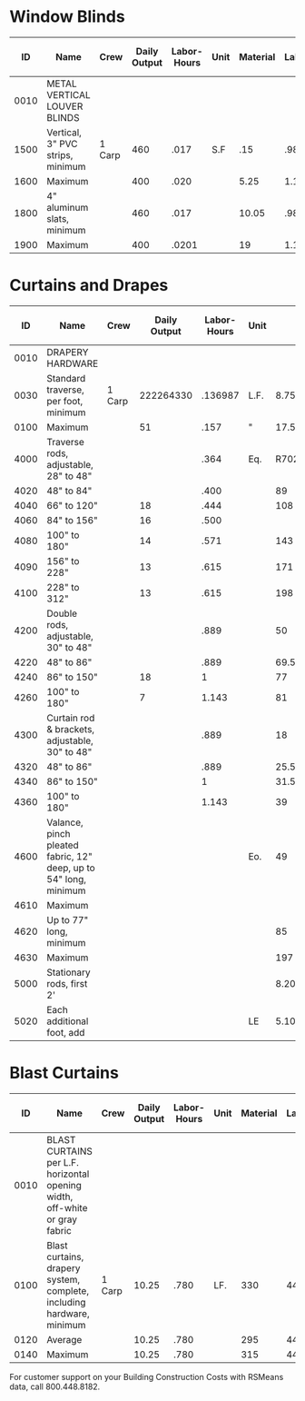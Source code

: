 # Window Blinds

| ID    | Name                                      | Crew   | Daily Output | Labor-Hours | Unit   | Material | Labor | Equipment | Total  | Total Incl O&P |
|-------|-------------------------------------------|--------|-------------|-------------|--------|----------|-------|-----------|--------|----------------|
| 0010  | METAL VERTICAL LOUVER BLINDS              |        |             |             |        |          |       |           |        |                |
| 1500  | Vertical, 3" PVC strips, minimum          | 1 Carp | 460         | .017        | S.F    | .15      | .98   |           | 1.13   | 1.63           |
| 1600  | Maximum                                   |        | 400         | .020        |        | 5.25     | 1.13  |           | 6.38   | 7.50           |
| 1800  | 4" aluminum slats, minimum                |        | 460         | .017        |        | 10.05    | .98   |           | 11.03  | 12.50          |
| 1900  | Maximum                                   |        | 400         | .0201       |        | 19       | 1.13  |           | 20.13  | 22.50          |

# Curtains and Drapes

| ID    | Name                                      | Crew   | Daily Output | Labor-Hours | Unit   | Material | Labor | Equipment | Total  | Total Incl O&P |
|-------|-------------------------------------------|--------|-------------|-------------|--------|----------|-------|-----------|--------|----------------|
| 0010  | DRAPERY HARDWARE                          |        |             |             |        |          |       |           |        |                |
| 0030  | Standard traverse, per foot, minimum      | 1 Carp | 222264330   | .136987     | L.F.   | 8.75     | 7.65  |           | 16.40  | 21             |
| 0100  | Maximum                                   |        | 51          | .157        | "      | 17.50    | 8.85  |           | 26.35  | 32.50          |
| 4000  | Traverse rods, adjustable, 28" to 48"     |        |             | .364        | Eq.    | R702222222222 | 20.50 | 90.50 | 108    |
| 4020  | 48" to 84"                                |        |             | .400        |        | 89       | 22.50 |           | 111.50 | 132            |
| 4040  | 66" to 120"                               |        | 18          | .444        |        | 108      | 25    |           | 133    | 156            |
| 4060  | 84" to 156"                               |        | 16          | .500        |        |          | 28    |           | 150    | 177            |
| 4080  | 100" to 180"                              |        | 14          | .571        |        | 143      | 32    |           | 175    | 205            |
| 4090  | 156" to 228"                              |        | 13          | .615        |        | 171      | 34.50 |           | 205.50 | 241            |
| 4100  | 228" to 312"                              |        | 13          | .615        |        | 198      | 34.50 |           | 232.50 | 270            |
| 4200  | Double rods, adjustable, 30" to 48"       |        |             | .889        |        | 50       | 50    |           | 100    | 130            |
| 4220  | 48" to 86"                                |        |             | .889        |        | 69.50    | 50    |           | 119.50 | 151            |
| 4240  | 86" to 150"                               |        | 18          | 1           |        | 77       | 56.50 |           | 133.50 | 169            |
| 4260  | 100" to 180"                              |        | 7           | 1.143       |        | 81       | 64.50 |           | 145.50 | 185            |
| 4300  | Curtain rod & brackets, adjustable, 30" to 48" |    |             | .889        |        | 18       | 50    |           | 68     | 94.50          |
| 4320  | 48" to 86"                                |        |             | .889        |        | 25.50    | 50    |           | 75.50  | 103            |
| 4340  | 86" to 150"                               |        |             | 1           |        | 31.50    | 56.50 |           | 88     | 119            |
| 4360  | 100" to 180"                              |        |             | 1.143       |        | 39       | 64.50 |           | 103.50 | 139            |
| 4600  | Valance, pinch pleated fabric, 12" deep, up to 54" long, minimum | | | | Eo. | 49 | | | 49 | 54 |
| 4610  | Maximum                                   |        |             |             |        |          |       |           | 122    | 134            |
| 4620  | Up to 77" long, minimum                   |        |             |             |        | 85       |       |           | 85     | 93.50          |
| 4630  | Maximum                                   |        |             |             |        | 197      |       |           | 197    | 216            |
| 5000  | Stationary rods, first 2'                 |        |             |             |        | 8.20     |       |           | 8.20   | 9              |
| 5020  | Each additional foot, add                 |        |             |             | LE     | 5.10     |       |           | 5.10   | 5.60           |

# Blast Curtains

| ID    | Name                                      | Crew   | Daily Output | Labor-Hours | Unit   | Material | Labor | Equipment | Total  | Total Incl O&P |
|-------|-------------------------------------------|--------|-------------|-------------|--------|----------|-------|-----------|--------|----------------|
| 0010  | BLAST CURTAINS per L.F. horizontal opening width, off-white or gray fabric | | | | | | | | | |
| 0100  | Blast curtains, drapery system, complete, including hardware, minimum | 1 Carp | 10.25 | .780 | LF. | 330 | 444 | | 374 | 430 |
| 0120  | Average                                   |        | 10.25       | .780        |        | 295      | 44    |           | 339    | 390            |
| 0140  | Maximum                                   |        | 10.25       | .780        |        | 315      | 44    |           | 359    | 415            |

For customer support on your Building Construction Costs with RSMeans data, call 800.448.8182.